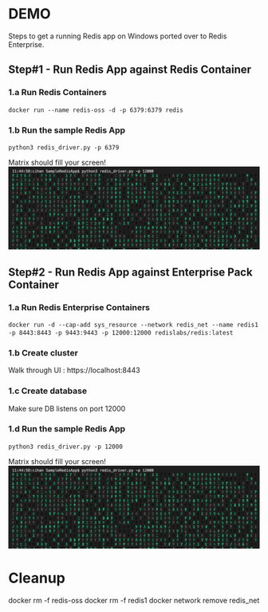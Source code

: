 # DEMO
Steps to get a running Redis app on Windows ported over to Redis Enterprise. 

## Step#1 - Run Redis App against Redis Container
### 1.a Run Redis Containers
```
docker run --name redis-oss -d -p 6379:6379 redis
```

### 1.b Run the sample Redis App
```
python3 redis_driver.py -p 6379
```
Matrix should fill your screen!
![Image](https://raw.githubusercontent.com/cihanb/dockerdemo_rp/master/Demo%233%20Migrating%20Redis%20App%20on%20macOS/Media/app_output.jpeg)

## Step#2 - Run Redis App against Enterprise Pack Container
### 1.a Run Redis Enterprise Containers 
```
docker run -d --cap-add sys_resource --network redis_net --name redis1 -p 8443:8443 -p 9443:9443 -p 12000:12000 redislabs/redis:latest
```
### 1.b Create cluster

Walk through UI : https://localhost:8443

### 1.c Create database

Make sure DB listens on port 12000

### 1.d Run the sample Redis App
```
python3 redis_driver.py -p 12000
```
Matrix should fill your screen!
![Image](https://raw.githubusercontent.com/cihanb/dockerdemo_rp/master/Demo%233%20Migrating%20Redis%20App%20on%20macOS/Media/app_output.jpeg)

# Cleanup
docker rm -f redis-oss
docker rm -f redis1
docker network remove redis_net

